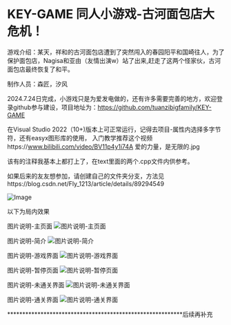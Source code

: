 # KEY-GAME 同人小游戏-古河面包店大危机！
游戏介绍：某天，祥和的古河面包店遭到了突然闯入的春园阳平和国崎往人，为了保护面包店，Nagisa和亚由（友情出演w）站了出来,赶走了这两个怪家伙，古河面包店最终恢复了和平。

制作人员：森匠，汐风

2024.7.24日完成，小游戏只是为爱发电做的，还有许多需要完善的地方，欢迎登录github参与建设，项目地址为：https://github.com/tuanzibigfamily/KEY-GAME

在Visual Studio 2022（10+)版本上可正常运行，记得去项目-属性内选择多字节符，还有easyx图形库的使用，
入门教学推荐这个视频https://www.bilibili.com/video/BV11p4y1i74A
爱的力量，是无限的.jpg

该有的注释我基本上都打上了，在text里面的两个.cpp文件内供参考。

如果后来的友友想参加，请创建自己的文件夹分支，方法见https://blog.csdn.net/Fly_1213/article/details/89294549

![Image](https://github.com/user-attachments/assets/3f21ac56-5dce-4cb9-9f7e-ef0ecb7c6ff2)

以下为局内效果

图片说明-主页面
![图片说明-主页面](https://github.com/user-attachments/assets/0a4c61f7-00d5-450c-a1e7-f62c5eebcc54)

图片说明-简介
![图片说明-简介](https://github.com/user-attachments/assets/576b4019-ea34-4e05-9561-61dacdf0a664)

图片说明-游戏界面
![图片说明-游戏界面](https://github.com/user-attachments/assets/22a84185-6188-4498-bf2b-de34197441bc)

图片说明-暂停页面
![图片说明-暂停页面](https://github.com/user-attachments/assets/2aa3580a-a912-4dc1-a62b-f347b50ae8d8)

图片说明-未通关界面
![图片说明-未通关界面](https://github.com/user-attachments/assets/fd24218f-7230-4a25-87c0-20d519de7114)

图片说明-通关界面
![图片说明-通关界面](https://github.com/user-attachments/assets/629a1064-3e5e-495c-85f3-dc5d2e0556e5)


**********************************************************后续再补充
